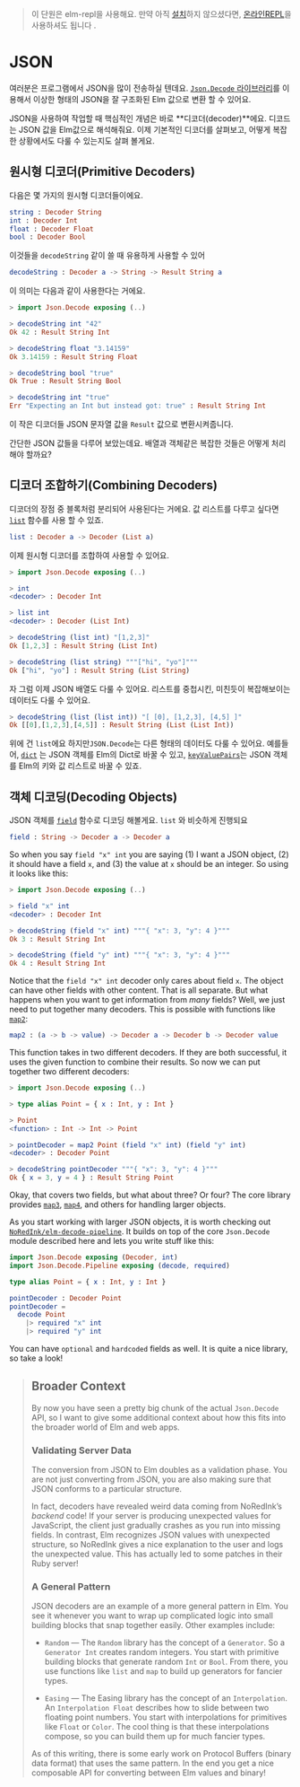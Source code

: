 > 이 단원은 elm-repl을 사용해요.  만약 아직 [설치](install.md)하지 않으셨다면,  [온라인REPL](http://elmrepl.cuberoot.in/)을 사용하셔도 됩니다 .

# JSON

여러분은 프로그램에서 JSON을 많이 전송하실 텐데요. [`Json.Decode` 라이브러리](http://package.elm-lang.org/packages/elm-lang/core/latest/Json-Decode)를 이용해서 이상한 형태의 JSON을 잘 구조화된 Elm 값으로 변환 할 수 있어요.

JSON을 사용하여 작업할 때 핵심적인 개념은 바로 **디코더\(decoder\)**에요. 디코드는 JSON 값을 Elm값으로 해석해줘요. 이제 기본적인 디코더를 살펴보고, 어떻게 복잡한 상황에서도 다룰 수 있는지도 살펴 볼게요.

## 원시형 디코더\(Primitive Decoders\)

다음은 몇 가지의 원시형 디코더들이에요.

```elm
string : Decoder String
int : Decoder Int
float : Decoder Float
bool : Decoder Bool
```

이것들을 `decodeString` 같이 쓸 때 유용하게 사용할 수 있어

```elm
decodeString : Decoder a -> String -> Result String a
```

이 의미는 다음과 같이 사용한다는 거에요.

```elm
> import Json.Decode exposing (..)

> decodeString int "42"
Ok 42 : Result String Int

> decodeString float "3.14159"
Ok 3.14159 : Result String Float

> decodeString bool "true"
Ok True : Result String Bool

> decodeString int "true"
Err "Expecting an Int but instead got: true" : Result String Int
```

이 작은 디코더들 JSON 문자열 값을 `Result` 값으로 변환시켜줍니다.

간단한 JSON 값들을 다루어 보았는데요. 배열과 객체같은 복잡한 것들은 어떻게 처리해야 할까요?

## 디코더 조합하기\(Combining Decoders\)

디코더의 장점 중 블록처럼 분리되어 사용된다는 거에요. 값 리스트를 다루고 싶다면 [`list`](http://package.elm-lang.org/packages/elm-lang/core/latest/Json-Decode#list) 함수를 사용 할 수 있죠.

```elm
list : Decoder a -> Decoder (List a)
```

이제 원시형 디코더를 조합하여 사용할 수 있어요.

```elm
> import Json.Decode exposing (..)

> int
<decoder> : Decoder Int

> list int
<decoder> : Decoder (List Int)

> decodeString (list int) "[1,2,3]"
Ok [1,2,3] : Result String (List Int)

> decodeString (list string) """["hi", "yo"]"""
Ok ["hi", "yo"] : Result String (List String)
```

자 그럼 이제  JSON 배열도 다룰 수 있어요. 리스트를 중첩시킨, 미친듯이 복잡해보이는 데이터도 다룰 수 있어요.

```elm
> decodeString (list (list int)) "[ [0], [1,2,3], [4,5] ]"
Ok [[0],[1,2,3],[4,5]] : Result String (List (List Int))
```

위에 건  `list`에요 하지만`JSON.Decode`는 다른 형태의 데이터도 다룰 수 있어요. 예를들어, [`dict`](http://package.elm-lang.org/packages/elm-lang/core/latest/Json-Decode#dict) 는  JSON 객체를 Elm의 Dict로 바꿀 수 있고, [`keyValuePairs`](http://package.elm-lang.org/packages/elm-lang/core/latest/Json-Decode#keyValuePairs)는  JSON 객체를  Elm의 키와 값 리스트로 바꿀 수 있죠.

## 객체 디코딩\(Decoding Objects\)

JSON 객체를 [`field`](http://package.elm-lang.org/packages/elm-lang/core/latest/Json-Decode#field) 함수로 디코딩 해볼게요. `list` 와 비슷하게 진행되요

```elm
field : String -> Decoder a -> Decoder a
```

So when you say `field "x" int` you are saying \(1\) I want a JSON object, \(2\) it should have a field `x`, and \(3\) the value at `x` should be an integer. So using it looks like this:

```elm
> import Json.Decode exposing (..)

> field "x" int
<decoder> : Decoder Int

> decodeString (field "x" int) """{ "x": 3, "y": 4 }"""
Ok 3 : Result String Int

> decodeString (field "y" int) """{ "x": 3, "y": 4 }"""
Ok 4 : Result String Int
```

Notice that the `field "x" int` decoder only cares about field `x`. The object can have other fields with other content. That is all separate. But what happens when you want to get information from _many_ fields? Well, we just need to put together many decoders. This is possible with functions like [`map2`](http://package.elm-lang.org/packages/elm-lang/core/latest/Json-Decode#map2):

```elm
map2 : (a -> b -> value) -> Decoder a -> Decoder b -> Decoder value
```

This function takes in two different decoders. If they are both successful, it uses the given function to combine their results. So now we can put together two different decoders:

```elm
> import Json.Decode exposing (..)

> type alias Point = { x : Int, y : Int }

> Point
<function> : Int -> Int -> Point

> pointDecoder = map2 Point (field "x" int) (field "y" int)
<decoder> : Decoder Point

> decodeString pointDecoder """{ "x": 3, "y": 4 }"""
Ok { x = 3, y = 4 } : Result String Point
```

Okay, that covers two fields, but what about three? Or four? The core library provides [`map3`](http://package.elm-lang.org/packages/elm-lang/core/latest/Json-Decode#map3), [`map4`](http://package.elm-lang.org/packages/elm-lang/core/latest/Json-Decode#map4), and others for handling larger objects.

As you start working with larger JSON objects, it is worth checking out [`NoRedInk/elm-decode-pipeline`](http://package.elm-lang.org/packages/NoRedInk/elm-decode-pipeline/latest). It builds on top of the core `Json.Decode` module described here and lets you write stuff like this:

```elm
import Json.Decode exposing (Decoder, int)
import Json.Decode.Pipeline exposing (decode, required)

type alias Point = { x : Int, y : Int }

pointDecoder : Decoder Point
pointDecoder =
  decode Point
    |> required "x" int
    |> required "y" int
```

You can have `optional` and `hardcoded` fields as well. It is quite a nice library, so take a look!

> ## Broader Context
>
> By now you have seen a pretty big chunk of the actual `Json.Decode` API, so I want to give some additional context about how this fits into the broader world of Elm and web apps.
>
> ### Validating Server Data
>
> The conversion from JSON to Elm doubles as a validation phase. You are not just converting from JSON, you are also making sure that JSON conforms to a particular structure.
>
> In fact, decoders have revealed weird data coming from NoRedInk’s _backend_ code! If your server is producing unexpected values for JavaScript, the client just gradually crashes as you run into missing fields. In contrast, Elm recognizes JSON values with unexpected structure, so NoRedInk gives a nice explanation to the user and logs the unexpected value. This has actually led to some patches in their Ruby server!
>
> ### A General Pattern
>
> JSON decoders are an example of a more general pattern in Elm. You see it whenever you want to wrap up complicated logic into small building blocks that snap together easily. Other examples include:
>
> * `Random` — The `Random` library has the concept of a `Generator`. So a `Generator Int` creates random integers. You start with primitive building blocks that generate random `Int` or `Bool`. From there, you use functions like `list` and `map` to build up generators for fancier types.
>
> * `Easing` — The Easing library has the concept of an `Interpolation`. An `Interpolation Float` describes how to slide between two floating point numbers. You start with interpolations for primitives like `Float` or `Color`. The cool thing is that these interpolations compose, so you can build them up for much fancier types.
>
> As of this writing, there is some early work on Protocol Buffers \(binary data format\) that uses the same pattern. In the end you get a nice composable API for converting between Elm values and binary!



